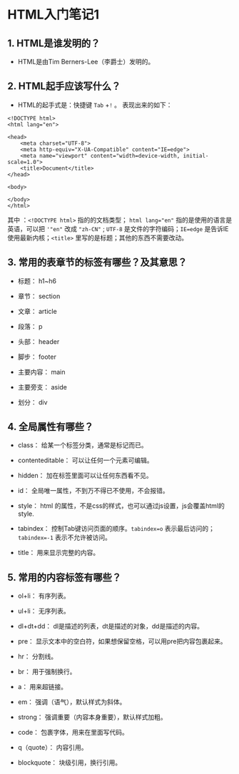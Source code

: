 # HTML入门笔记1

## 1. HTML是谁发明的？

* HTML是由Tim Berners-Lee（李爵士）发明的。

## 2. HTML起手应该写什么？

* HTML的起手式是：快捷键 `Tab` +`!` 。 表现出来的如下：

```
<!DOCTYPE html>
<html lang="en">

<head>
    <meta charset="UTF-8">
    <meta http-equiv="X-UA-Compatible" content="IE=edge">
    <meta name="viewport" content="width=device-width, initial-scale=1.0">
    <title>Document</title>
</head>

<body>
    
</body>
</html>
```

其中 ：`<!DOCTYPE html>` 指的的文档类型；
`html lang="en"` 指的是使用的语言是英语，可以把 `'"en"` 改成 `"zh-CN"` ; `UTF-8` 是文件的字符编码；`IE=edge` 是告诉IE使用最新内核；`<title>` 里写的是标题；其他的东西不需要改动。

## 3. 常用的表章节的标签有哪些？及其意思？

* 标题： h1~h6
  
* 章节： section
 
* 文章： article
  
* 段落： p
 
* 头部： header
  
* 脚步： footer

* 主要内容： main
  
* 主要旁支： aside
  
* 划分： div

## 4. 全局属性有哪些？

* class： 给某一个标签分类，通常是标记而已。

* contenteditable： 可以让任何一个元素可编辑。
  
* hidden： 加在标签里面可以让任何东西看不见。

* id： 全局唯一属性，不到万不得已不使用，不会报错。
  
  
* style： html 的属性，不是css的样式，也可以通过js设置，js会覆盖html的style.

* tabindex： 控制Tab键访问页面的顺序。`tabindex=o` 表示最后访问的； `tabindex=-1` 表示不允许被访问。

* title： 用来显示完整的内容。

## 5. 常用的内容标签有哪些？

* ol+li： 有序列表。

* ul+li： 无序列表。
  
* dl+dt+dd： dl是描述的列表，dt是描述的对象，dd是描述的内容。
  
* pre： 显示文本中的空白符，如果想保留空格，可以用pre把内容包裹起来。
  
* hr： 分割线。

* br： 用于强制换行。 
  
* a： 用来超链接。
  
* em： 强调（语气），默认样式为斜体。
  
* strong： 强调重要（内容本身重要），默认样式加粗。
  
* code： 包裹字体，用来在里面写代码。
  
* q（quote）： 内容引用。
   
* blockquote： 块级引用，换行引用。